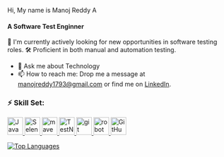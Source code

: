 Hi, My name is Manoj Reddy A

<!--
![](https://user-images.githubusercontent.com/18350557/176309783-0785949b-9127-417c-8b55-ab5a4333674e.gif)
**manojr1r/manojr1r** is a ✨ _special_ ✨ repository because its `README.md` (this file) appears on your GitHub profile.

Here are some ideas to get you started:

- 🔭 I’m currently working on 
- 🌱 I’m currently learning ...
- 👯 I’m looking to collaborate on ...
- 🤔 I’m looking for help with ...
- 💬 Ask me about ...
- 📫 How to reach me: ...
- 😄 Pronouns: ...
- ⚡ Fun fact: ...
-->
<h4>A Software Test Enginner </h4>

👀 I'm currently actively looking for new opportunities in software testing roles.
🛠️ Proficient in both manual and automation testing.
<!--- 👯 I’m making the world better by PRs -->
- 💬 Ask me about Technology
- 📫 How to reach me: Drop me a message at manojreddy1793@gmail.com or find me on [LinkedIn](https://www.linkedin.com/in/manojreddya).
<h3 align="left">⚡ Skill Set:</h3>
<p align="left"> <a href="https://reactjs.org/" target="_blank" rel="noreferrer"> <!---<img src="https://lh3.googleusercontent.com/d/1FIS_bue_0s1LUh73WEusdNhoC5cg2osN" alt="ManualTesting" width="70" height="50"/> --><img src="https://cdn-icons-png.flaticon.com/512/226/226777.png" alt="Java" width="35" height="40"/> <img src="https://upload.wikimedia.org/wikipedia/commons/thumb/d/d5/Selenium_Logo.png/861px-Selenium_Logo.png" alt="Selenium WebDriver" width="35" height="40"/> <img src="https://cdn.icon-icons.com/icons2/2107/PNG/512/file_type_maven_icon_130397.png" alt="maven" width="35" height="40"/>
<img src="https://avatars.githubusercontent.com/u/12528662?s=200&v=4" alt="TestNG" width="35" height="40"/>
<img src="https://cdn.icon-icons.com/icons2/2107/PNG/512/file_type_git_icon_130581.png" alt="git" width="35" height="40"/>
<img src="https://europe1.discourse-cdn.com/standard21/uploads/robotframework1/original/1X/702e61576ed30f6975fd86c11bd2a46402311868.png" alt="robot framework" width="35" height="40"/>
<img src="https://img.icons8.com/nolan/512/github.png" alt="GitHub" width="35" height="40"/>
</p>



<a href="https://github.com/manojr1r" align="left"><img src="https://github-readme-stats.vercel.app/api/top-langs/?username=manojr1r&langs_count=10&title_color=22c55e&text_color=ffffff&icon_color=0891b2&bg_color=1c1917&hide_border=true&locale=en&custom_title=Top%20%Languages" alt="Top Languages" /></a>

<!--

<h3 align="left">Languages:</h3>



-  <img src="https://cdn4.iconfinder.com/data/icons/logos-and-brands/512/267_Python_logo-512.png" alt="firebase" width="40" height="40"/> </a>
- <img src="https://upload.wikimedia.org/wikipedia/commons/thumb/9/99/Unofficial_JavaScript_logo_2.svg/2048px-Unofficial_JavaScript_logo_2.svg.png" alt="firebase" width="40" height="40"/> </a>


<a href="https://git-scm.com/" target="_blank" rel="noreferrer"> <img src="https://cdn-icons-png.flaticon.com/512/226/226777.png" alt="git" width="40" height="40"/> </a> <a href="https://tailwindcss.com/" target="_blank" rel="noreferrer"> <img src="https://icons-for-free.com/download-icon-development+logo+mysql+icon-1320184807686758112_512.png" alt="tailwind" width="40" height="40"/> </a> </p>
-->

